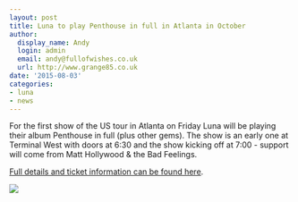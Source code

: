 ```yaml
---
layout: post
title: Luna to play Penthouse in full in Atlanta in October
author:
  display_name: Andy
  login: admin
  email: andy@fullofwishes.co.uk
  url: http://www.grange85.co.uk
date: '2015-08-03'
categories:
- luna
- news
---
```

<p>For the first show of the US tour in Atlanta on Friday Luna will be playing their album Penthouse in full (plus other gems). The show is an early one at Terminal West with doors at 6:30 and the show kicking off at 7:00 - support will come from Matt Hollywood & the Bad Feelings.</p>
<p><a href="/database/luna/shows/2015/2015-10-02-luna-terminal-west-atlanta-ga-usa">Full details and ticket information can be found here</a>.</p>
<p><img src="https://media.fullofwishes.co.uk/02-luna/show_assets/2015-10-02/2015-10-02-luna-terminal-west-atlanta-poster.jpg" class="aligncenter" /></p>
